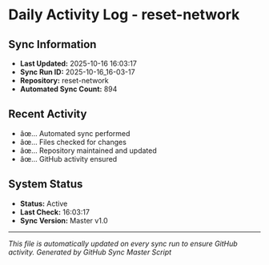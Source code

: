 ﻿# Daily Activity Log - reset-network

## Sync Information
- **Last Updated:** 2025-10-16 16:03:17
- **Sync Run ID:** 2025-10-16_16-03-17
- **Repository:** reset-network
- **Automated Sync Count:** 894

## Recent Activity
- âœ… Automated sync performed
- âœ… Files checked for changes
- âœ… Repository maintained and updated
- âœ… GitHub activity ensured

## System Status
- **Status:** Active
- **Last Check:** 16:03:17
- **Sync Version:** Master v1.0

---
*This file is automatically updated on every sync run to ensure GitHub activity.*
*Generated by GitHub Sync Master Script*

